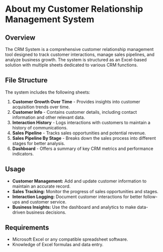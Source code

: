 # About my Customer Relationship Management System

## Overview
The CRM System is a comprehensive customer relationship management tool designed to track customer interactions, manage sales pipelines, and analyze business growth. The system is structured as an Excel-based solution with multiple sheets dedicated to various CRM functions.

## File Structure
The system includes the following sheets:

1. **Customer Growth Over Time** - Provides insights into customer acquisition trends over time.
2. **Customer Info** - Contains customer details, including contact information and other relevant data.
3. **Interaction History** - Logs interactions with customers to maintain a history of communications.
4. **Sales Pipeline** - Tracks sales opportunities and potential revenue.
5. **Sales Pipeline By Stage** - Breaks down the sales process into different stages for better analysis.
6. **Dashboard** - Offers a summary of key CRM metrics and performance indicators.

## Usage
- **Customer Management:** Add and update customer information to maintain an accurate record.
- **Sales Tracking:** Monitor the progress of sales opportunities and stages.
- **Interaction Logging:** Document customer interactions for better follow-ups and customer service.
- **Business Insights:** Use the dashboard and analytics to make data-driven business decisions.

## Requirements
- Microsoft Excel or any compatible spreadsheet software.
- Knowledge of Excel formulas and data entry.



